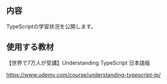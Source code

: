 ## 内容
TypeScriptの学習状況を公開します。

## 使用する教材

【世界で7万人が受講】Understanding TypeScript 日本語版

https://www.udemy.com/course/understanding-typescript-jp/
